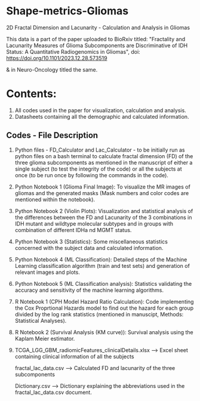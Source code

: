 # Shape-metrics-Gliomas
2D Fractal Dimension and Lacunarity - Calculation and Analysis in Gliomas

This data is a part of the paper uploaded to BioRxiv titled: "Fractality and Lacunarity Measures of Glioma Subcomponents are Discriminative of IDH Status: A Quantitative Radiogenomics in Gliomas", doi: https://doi.org/10.1101/2023.12.28.573519

& in Neuro-Oncology titled the same.

# Contents:
1. All codes used in the paper for visualization, calculation and analysis.
2. Datasheets containing all the demographic and calculated information.

## Codes - File Description
1. Python files - FD_Calculator and Lac_Calculator - to be initially run as python files on a bash terminal to calculate fractal dimension (FD) of the three glioma subcomponents as mentioned in the manuscript of either a single subject (to test the integrity of the code) or all the subjects at once (to be run once by following the commands in the code).
2. Python Notebook 1 (Glioma Final Image): To visualize the MR images of gliomas and the generated masks (Mask numbers and color codes are mentioned within the notebook).
3. Python Notebook 2 (Violin Plots): Visualization and statistical analysis of the differences between the FD and Lacunarity of the 3 combinations in IDH mutant and wildtype molecular subtypes and in groups with combination of different IDHa nd MGMT status.
4. Python Notebook 3 (Statistics): Some miscellaneous statistics concerned with the subject data and calculated information.
5. Python Notebook 4 (ML Classification): Detailed steps of the Machine Learning classification algorithm (train and test sets) and generation of relevant images and plots.
6. Python Notebook 5 (ML Classification analysis): Statistics validating the accuracy and sensitivity of the machine learning algorithms.
7. R Notebook 1 (CPH Model Hazard Ratio Calculation): Code implementing the Cox Proprtional Hazards model to find out the hazard for each group divided by the log rank statistics (mentioned in manuscipt, Methods: Statistical Analyses).
8. R Notebook 2 (Survival Analysis (KM curve)): Survival analysis using the Kaplam Meier estimator.
9. TCGA_LGG_GBM_radiomicFeatures_clinicalDetails.xlsx --> Excel sheet containing clinical information of all the subjects
    
   fractal_lac_data.csv --> Calculated FD and lacunarity of the three subcomponents

   Dictionary.csv --> Dictionary explaining the abbreviations used in the fractal_lac_data.csv document.

